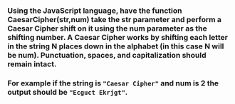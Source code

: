 ### Using the JavaScript language, have the function CaesarCipher(str,num) take the str parameter and perform a Caesar Cipher shift on it using the num parameter as the shifting number. A Caesar Cipher works by shifting each letter in the string N places down in the alphabet (in this case N will be num). Punctuation, spaces, and capitalization should remain intact. 

### For example if the string is `"Caesar Cipher"` and num is 2 the output should be `"Ecguct Ekrjgt"`.